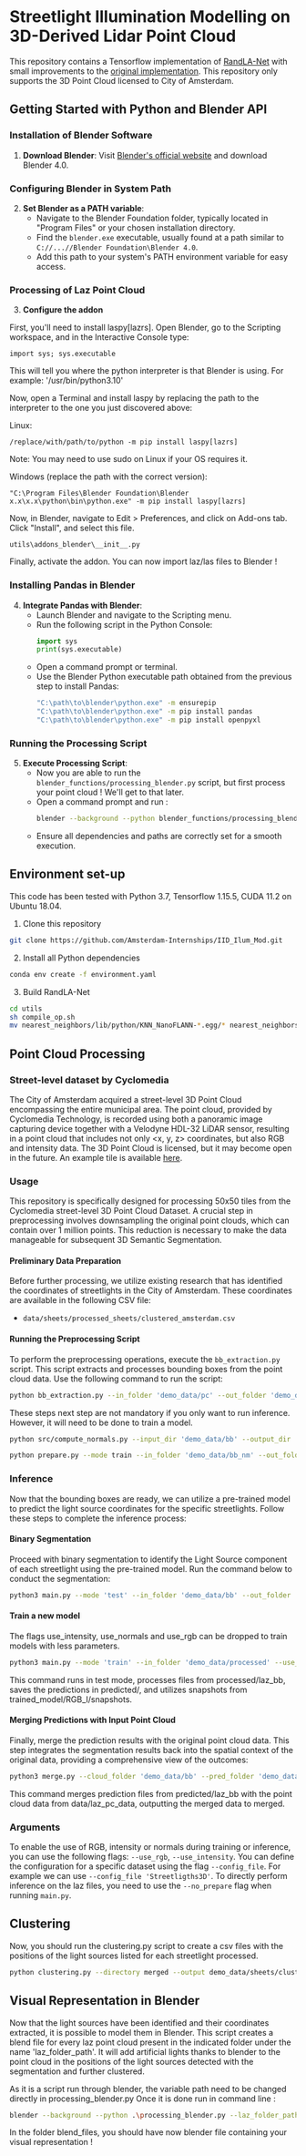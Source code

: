 # Streetlight Illumination Modelling on 3D-Derived Lidar Point Cloud

This repository contains a Tensorflow implementation of [RandLA-Net](http://arxiv.org/abs/1911.11236) with small improvements to the [original implementation](https://github.com/QingyongHu/RandLA-Net). This repository only supports the 3D Point Cloud licensed to City of Amsterdam.

## Getting Started with Python and Blender API

### Installation of Blender Software
1. **Download Blender**: Visit [Blender's official website](https://www.blender.org/) and download Blender 4.0.

### Configuring Blender in System Path
2. **Set Blender as a PATH variable**:
   - Navigate to the Blender Foundation folder, typically located in "Program Files" or your chosen installation directory.
   - Find the `blender.exe` executable, usually found at a path similar to `C://...//Blender Foundation\Blender 4.0`.
   - Add this path to your system's PATH environment variable for easy access.

### Processing of Laz Point Cloud
3. **Configure the addon**

First, you'll need to install laspy[lazrs]. Open Blender, go to the Scripting workspace, and in the Interactive Console type:
```
import sys; sys.executable
```

This will tell you where the python interpreter is that Blender is using.  For example: '/usr/bin/python3.10'

Now, open a Terminal and install laspy by replacing the path to the interpreter to the one you just discovered above:

Linux:
```
/replace/with/path/to/python -m pip install laspy[lazrs]
```
Note: You may need to use sudo on Linux if your OS requires it.

Windows (replace the path with the correct version):
```
"C:\Program Files\Blender Foundation\Blender x.x\x.x\python\bin\python.exe" -m pip install laspy[lazrs]
```

Now, in Blender, navigate to Edit > Preferences, and click on Add-ons tab. Click "Install", and select this file. 
```
utils\addons_blender\__init__.py
```

Finally, activate the addon. You can now import laz/las files to Blender ! 


### Installing Pandas in Blender
4. **Integrate Pandas with Blender**:
   - Launch Blender and navigate to the Scripting menu.
   - Run the following script in the Python Console:
     ```python
     import sys
     print(sys.executable)
     ```
   - Open a command prompt or terminal.
   - Use the Blender Python executable path obtained from the previous step to install Pandas:
     ```bash
     "C:\path\to\blender\python.exe" -m ensurepip
     "C:\path\to\blender\python.exe" -m pip install pandas
     "C:\path\to\blender\python.exe" -m pip install openpyxl
     ```

### Running the Processing Script
5. **Execute Processing Script**:
   - Now you are able to run the `blender_functions/processing_blender.py` script, but first process your point cloud ! We'll get to that later.
   - Open a command prompt and run : 
     ```bash
     blender --background --python blender_functions/processing_blender.py
     ```
   - Ensure all dependencies and paths are correctly set for a smooth execution.

## Environment set-up
This code has been tested with Python 3.7, Tensorflow 1.15.5, CUDA 11.2 on Ubuntu 18.04.

1. Clone this repository

  ```sh
  git clone https://github.com/Amsterdam-Internships/IID_Ilum_Mod.git
  ```

2. Install all Python dependencies

  ```sh
 conda env create -f environment.yaml
  ```

3. Build RandLA-Net

  ```sh
  cd utils
  sh compile_op.sh
  mv nearest_neighbors/lib/python/KNN_NanoFLANN-*.egg/* nearest_neighbors/lib/python/.
  ```

## Point Cloud Processing
### Street-level dataset by Cyclomedia
The City of Amsterdam acquired a street-level 3D Point Cloud encompassing the entire municipal area. The point cloud, provided by Cyclomedia Technology, is recorded using both a panoramic image capturing device together with a Velodyne HDL-32 LiDAR sensor, resulting in a point cloud that includes not only <x, y, z> coordinates, but also RGB and intensity data. The 3D Point Cloud is licensed, but it may become open in the future. An example tile is available [here](https://github.com/Amsterdam-AI-Team/Urban_PointCloud_Processing/tree/main/datasets/pointcloud).

### Usage

This repository is specifically designed for processing 50x50 tiles from the Cyclomedia street-level 3D Point Cloud Dataset. A crucial step in preprocessing involves downsampling the original point clouds, which can contain over 1 million points. This reduction is necessary to make the data manageable for subsequent 3D Semantic Segmentation.

#### Preliminary Data Preparation

Before further processing, we utilize existing research that has identified the coordinates of streetlights in the City of Amsterdam. These coordinates are available in the following CSV file:

- `data/sheets/processed_sheets/clustered_amsterdam.csv`

#### Running the Preprocessing Script

To perform the preprocessing operations, execute the `bb_extraction.py` script. This script extracts and processes bounding boxes from the point cloud data. Use the following command to run the script:

```sh
python bb_extraction.py --in_folder 'demo_data/pc' --out_folder 'demo_data/bb'
```

These steps next step are not mandatory if you only want to run inference. However, it will need to be done to train a model.

```sh
python src/compute_normals.py --input_dir 'demo_data/bb' --output_dir 'demo_data/bb_nm' 
```

```sh
python prepare.py --mode train --in_folder 'demo_data/bb_nm' --out_folder 'demo_data/processed' --use_rgb --use_intensity --use_normals --config_file 'Streetlights3D'
```


### Inference

Now that the bounding boxes are ready, we can utilize a pre-trained model to predict the light source coordinates for the specific streetlights. Follow these steps to complete the inference process:

#### Binary Segmentation

Proceed with binary segmentation to identify the Light Source component of each streetlight using the pre-trained model. Run the command below to conduct the segmentation:

```sh
python3 main.py --mode 'test' --in_folder 'demo_data/bb' --out_folder 'demo_data/predicted' --snap_folder 'model/RGBIN/snapshots' --no_prepare --use_rgb --use_intensity --use_color
```

#### Train a new model

The flags use_intensity, use_normals and use_rgb can be dropped to train models with less parameters.

```sh
python3 main.py --mode 'train' --in_folder 'demo_data/processed' --use_rgb --use_intensity --use_normals --config_file Streetlights3D
```

This command runs in test mode, processes files from processed/laz_bb, saves the predictions in predicted/, and utilizes snapshots from trained_model/RGB_I/snapshots.

#### Merging Predictions with Input Point Cloud

Finally, merge the prediction results with the original point cloud data. This step integrates the segmentation results back into the spatial context of the original data, providing a comprehensive view of the outcomes:

```sh
python3 merge.py --cloud_folder 'demo_data/bb' --pred_folder 'demo_data/predicted' --out_folder 'merged'
```

This command merges prediction files from predicted/laz_bb with the point cloud data from data/laz_pc_data, outputting the merged data to merged.

### Arguments
To enable the use of RGB, intensity or normals during training or inference, you can use the following flags: `--use_rgb`, `--use_intensity`. You can define the configuration for a specific dataset using the flag `--config_file`. For example we can use `--config_file 'Streetligths3D'`. To directly perform inference on the laz files, you need to use the `--no_prepare` flag when running `main.py`.


## Clustering
Now, you should run the clustering.py script to create a csv files with the positions of the light sources listed for each streetlight processed.

```sh
python clustering.py --directory merged --output demo_data/sheets/clustered_amsterdam.csv --label 2
```

## Visual Representation in Blender
Now that the light sources have been identified and their coordinates extracted, it is possible to model them in Blender.
This script creates a blend file for every laz point cloud present in the indicated folder under the name 'laz_folder_path'. It will add artificial lights thanks to blender to the point cloud in the positions of the light sources detected with the segmentation and further clustered. 

As it is a script run through blender, the variable path need to be changed directly in processing_blender.py
Once it is done run in command line : 

```sh
blender --background --python .\processing_blender.py --laz_folder_path 'demo_data/pc' --save_directory 'demo_data/blend_files' --clusters_file_path demo_data/sheets/clustered_amsterdam.csv
```

In the folder blend_files, you should have now blender file containing your visual representation ! 




